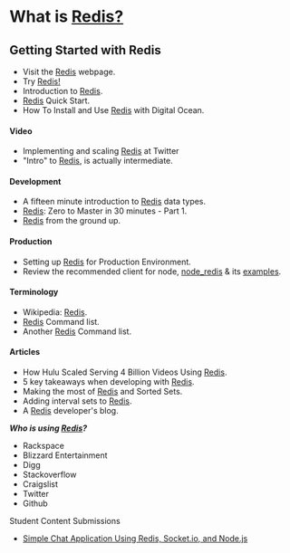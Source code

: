 # What is [Redis?](http://stackoverflow.com/questions/7888880/what-is-redis-and-what-do-i-use-it-for)

## Getting Started with Redis

- Visit the [Redis](http://redis.io/) webpage.
- Try [Redis!](http://try.redis.io/)
- Introduction to [Redis](http://redis.io/topics/introduction).
- [Redis](http://redis.io/topics/quickstart) Quick Start.
- How To Install and Use [Redis](https://www.digitalocean.com/community/articles/how-to-install-and-use-redis) with Digital Ocean.

#### Video

- Implementing and scaling [Redis](https://www.youtube.com/watch?v=rP9EKvWt0zo) at Twitter
- "Intro" to [Redis](https://www.youtube.com/watch?v=qnuuQpNZScw), is actually intermediate.


#### Development

- A fifteen minute introduction to [Redis](http://redis.io/topics/data-types-intro) data types.
- [Redis](http://openmymind.net/2011/11/8/Redis-Zero-To-Master-In-30-Minutes-Part-1/): Zero to Master in 30 minutes - Part 1.
- [Redis](http://blog.mjrusso.com/2010/10/17/redis-from-the-ground-up.html) from the ground up.

#### Production

- Setting up [Redis](http://blog.sensible.io/2013/08/20/setting-up-redis-for-production-environment.html) for Production Environment.
- Review the recommended client for node, [node_redis](https://github.com/mranney/node_redis) & its [examples](https://github.com/mranney/node_redis/tree/master/examples).

#### Terminology

- Wikipedia: [Redis](http://en.wikipedia.org/wiki/Redis).
- [Redis](http://redis.io/commands) Command list.
- Another [Redis](http://www.cheatography.com/tasjaevan/cheat-sheets/redis/) Command list.

#### Articles

- How Hulu Scaled Serving 4 Billion Videos Using [Redis](http://blog.pivotal.io/pivotal/case-studies-2/case-study-how-hulu-scaled-serving-4-billion-videos-using-redis).
- 5 key takeaways when developing with [Redis](https://redislabs.com/blog/5-key-takeaways-for-developing-with-redis#.VEKGcYvF83U).
- Making the most of [Redis](http://aimeeault.com/2014/06/22/making-the-most-of-redis-and-sorted-sets/) and Sorted Sets.
- Adding interval sets to [Redis](http://blog.togo.io/how-to/adding-interval-sets-to-redis/).
- A [Redis](http://antirez.com/news/79) developer's blog.

**_Who is using [Redis](http://blog.togo.io/redisphere/redis-roundup-what-companies-use-redis/)?_**
-    Rackspace
-    Blizzard Entertainment
-    Digg
-    Stackoverflow
-    Craigslist
-    Twitter
-    Github


Student Content Submissions

- [Simple Chat Application Using Redis, Socket.io, and Node.js](http://garydengblog.wordpress.com/2013/06/28/simple-chat-application-using-redis-socket-io-and-node-js/)
